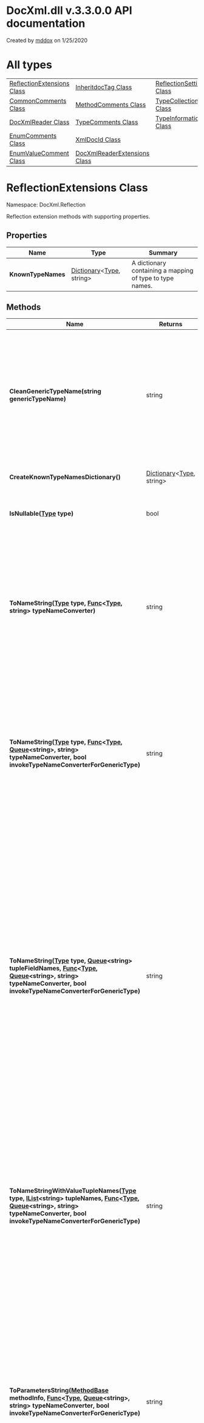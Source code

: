 # DocXml.dll v.3.3.0.0 API documentation

Created by 
[mddox](https://github.com/loxsmoke/mddox) on 1/25/2020

# All types

|   |   |   |
|---|---|---|
| [ReflectionExtensions Class](#reflectionextensions-class) | [InheritdocTag Class](#inheritdoctag-class) | [ReflectionSettings Class](#reflectionsettings-class) |
| [CommonComments Class](#commoncomments-class) | [MethodComments Class](#methodcomments-class) | [TypeCollection Class](#typecollection-class) |
| [DocXmlReader Class](#docxmlreader-class) | [TypeComments Class](#typecomments-class) | [TypeInformation Class](#typeinformation-class) |
| [EnumComments Class](#enumcomments-class) | [XmlDocId Class](#xmldocid-class) |   |
| [EnumValueComment Class](#enumvaluecomment-class) | [DocXmlReaderExtensions Class](#docxmlreaderextensions-class) |   |
# ReflectionExtensions Class

Namespace: DocXml.Reflection

Reflection extension methods with supporting properties.

## Properties

| Name | Type | Summary |
|---|---|---|
| **KnownTypeNames** | [Dictionary](https://docs.microsoft.com/en-us/dotnet/api/system.collections.generic.dictionary-2)\<[Type](https://docs.microsoft.com/en-us/dotnet/api/system.type), string\> | A dictionary containing a mapping of type to type names. |
## Methods

| Name | Returns | Summary |
|---|---|---|
| **CleanGenericTypeName(string genericTypeName)** | string | Remove the parameter count part of the generic type name. <br>For example the generic list type name is List`1.<br>This method leaves only the name part of the type such as List.<br>If specified string does not contain the number of parameters <br>part then the same string is returned. |
| **CreateKnownTypeNamesDictionary()** | [Dictionary](https://docs.microsoft.com/en-us/dotnet/api/system.collections.generic.dictionary-2)\<[Type](https://docs.microsoft.com/en-us/dotnet/api/system.type), string\> | Create a dictionary of standard value types and a string type.  |
| **IsNullable([Type](https://docs.microsoft.com/en-us/dotnet/api/system.type) type)** | bool | Checks if the specified type is a nullable value type. <br>Returns false for object references. |
| **ToNameString([Type](https://docs.microsoft.com/en-us/dotnet/api/system.type) type, [Func](https://docs.microsoft.com/en-us/dotnet/api/system.func-2)\<[Type](https://docs.microsoft.com/en-us/dotnet/api/system.type), string\> typeNameConverter)** | string | Convert type to the proper type name.<br>Optional **typeNameConverter** function can convert type names to strings <br>if type names should be decorated in some way either by converting text to markdown or <br>HTML links or adding some formatting.<br><br>This method returns ValueTuple types without field names.  |
| **ToNameString([Type](https://docs.microsoft.com/en-us/dotnet/api/system.type) type, [Func](https://docs.microsoft.com/en-us/dotnet/api/system.func-3)\<[Type](https://docs.microsoft.com/en-us/dotnet/api/system.type), [Queue](https://docs.microsoft.com/en-us/dotnet/api/system.collections.generic.queue-1)\<string\>, string\> typeNameConverter, bool invokeTypeNameConverterForGenericType)** | string | Convert type to the proper type name.<br>Optional **typeNameConverter** function can convert type names to strings <br>if type names should be decorated in some way either by converting text to markdown or <br>HTML links or adding some formatting.<br><br>This method returns ValueTuple types without field names.  |
| **ToNameString([Type](https://docs.microsoft.com/en-us/dotnet/api/system.type) type, [Queue](https://docs.microsoft.com/en-us/dotnet/api/system.collections.generic.queue-1)\<string\> tupleFieldNames, [Func](https://docs.microsoft.com/en-us/dotnet/api/system.func-3)\<[Type](https://docs.microsoft.com/en-us/dotnet/api/system.type), [Queue](https://docs.microsoft.com/en-us/dotnet/api/system.collections.generic.queue-1)\<string\>, string\> typeNameConverter, bool invokeTypeNameConverterForGenericType)** | string | Convert type to the proper type name.<br>Optional **typeNameConverter** function can convert type names to strings <br>if type names should be decorated in some way either by converting text to markdown or <br>HTML links or adding some formatting.<br><br>This method returns named tuples with field names like this (Type1 field1, Type2 field2).  **tupleFieldNames** parameter<br>must be specified with all tuple field names stored in the same order as they are in compiler-generated TupleElementNames attribute.<br>If you do not know what it is then the better and easier way is to use ToTypeNameString() methods that retrieve field names from attributes. |
| **ToNameStringWithValueTupleNames([Type](https://docs.microsoft.com/en-us/dotnet/api/system.type) type, [IList](https://docs.microsoft.com/en-us/dotnet/api/system.collections.generic.ilist-1)\<string\> tupleNames, [Func](https://docs.microsoft.com/en-us/dotnet/api/system.func-3)\<[Type](https://docs.microsoft.com/en-us/dotnet/api/system.type), [Queue](https://docs.microsoft.com/en-us/dotnet/api/system.collections.generic.queue-1)\<string\>, string\> typeNameConverter, bool invokeTypeNameConverterForGenericType)** | string | Convert type to the string.<br>Optional **typeNameConverter** function can convert type names to strings <br>if type names should be decorated in some way either by converting text to markdown or <br>HTML links or adding some formatting.<br><br>This method returns ValueTuple types with field names like this (Type1 name1, Type2 name2).  |
| **ToParametersString([MethodBase](https://docs.microsoft.com/en-us/dotnet/api/system.reflection.methodbase) methodInfo, [Func](https://docs.microsoft.com/en-us/dotnet/api/system.func-3)\<[Type](https://docs.microsoft.com/en-us/dotnet/api/system.type), [Queue](https://docs.microsoft.com/en-us/dotnet/api/system.collections.generic.queue-1)\<string\>, string\> typeNameConverter, bool invokeTypeNameConverterForGenericType)** | string | Convert method parameters to the string. If method has no parameters then returned string is ()<br>If parameters are present then returned string contains parameter names with their type names.<br>Optional **typeNameConverter** function can convert type names to strings <br>if type names should be decorated in some way either by converting text to markdown or <br>HTML links or adding some formatting.<br><br>This method returns ValueTuple types with field names like this (Type1 name1, Type2 name2).  |
| **ToTypeNameString([ParameterInfo](https://docs.microsoft.com/en-us/dotnet/api/system.reflection.parameterinfo) parameterInfo, [Func](https://docs.microsoft.com/en-us/dotnet/api/system.func-3)\<[Type](https://docs.microsoft.com/en-us/dotnet/api/system.type), [Queue](https://docs.microsoft.com/en-us/dotnet/api/system.collections.generic.queue-1)\<string\>, string\> typeNameConverter, bool invokeTypeNameConverterForGenericType)** | string | Convert method parameter type to the string.<br>Optional **typeNameConverter** function can convert type names to strings <br>if type names should be decorated in some way either by converting text to markdown or <br>HTML links or adding some formatting.<br><br>This method returns ValueTuple types with field names like this (Type1 name1, Type2 name2).  |
| **ToTypeNameString([MethodInfo](https://docs.microsoft.com/en-us/dotnet/api/system.reflection.methodinfo) methodInfo, [Func](https://docs.microsoft.com/en-us/dotnet/api/system.func-3)\<[Type](https://docs.microsoft.com/en-us/dotnet/api/system.type), [Queue](https://docs.microsoft.com/en-us/dotnet/api/system.collections.generic.queue-1)\<string\>, string\> typeNameConverter, bool invokeTypeNameConverterForGenericType)** | string | Convert method return value type to the string.<br>Optional **typeNameConverter** function can convert type names to strings <br>if type names should be decorated in some way either by converting text to markdown or <br>HTML links or adding some formatting.<br><br>This method returns ValueTuple types with field names like this (Type1 name1, Type2 name2).  |
| **ToTypeNameString([PropertyInfo](https://docs.microsoft.com/en-us/dotnet/api/system.reflection.propertyinfo) propertyInfo, [Func](https://docs.microsoft.com/en-us/dotnet/api/system.func-3)\<[Type](https://docs.microsoft.com/en-us/dotnet/api/system.type), [Queue](https://docs.microsoft.com/en-us/dotnet/api/system.collections.generic.queue-1)\<string\>, string\> typeNameConverter, bool invokeTypeNameConverterForGenericType)** | string | Convert property type to the string.<br>Optional **typeNameConverter** function can convert type names to strings <br>if type names should be decorated in some way either by converting text to markdown or <br>HTML links or adding some formatting.<br><br>This method returns ValueTuple types with field names like this (Type1 name1, Type2 name2).  |
| **ToTypeNameString([FieldInfo](https://docs.microsoft.com/en-us/dotnet/api/system.reflection.fieldinfo) fieldInfo, [Func](https://docs.microsoft.com/en-us/dotnet/api/system.func-3)\<[Type](https://docs.microsoft.com/en-us/dotnet/api/system.type), [Queue](https://docs.microsoft.com/en-us/dotnet/api/system.collections.generic.queue-1)\<string\>, string\> typeNameConverter, bool invokeTypeNameConverterForGenericType)** | string | Convert field type to the string.<br>Optional **typeNameConverter** function can convert type names to strings <br>if type names should be decorated in some way either by converting text to markdown or <br>HTML links or adding some formatting.<br><br>This method returns ValueTuple types with field names like this (Type1 name1, Type2 name2).  |
# CommonComments Class

Namespace: LoxSmoke.DocXml

Base class for comments classes

## Properties

| Name | Type | Summary |
|---|---|---|
| **Summary** | string | "summary" comment |
| **Remarks** | string | "remarks" comment |
| **Example** | string | "example" comment |
| **Inheritdoc** | [InheritdocTag](#inheritdoctag-class) | Inheritdoc tag. Null if missing in comments. |
# DocXmlReader Class

Namespace: LoxSmoke.DocXml

Helper class that reads XML documentation generated by C# compiler from code comments. 

## Properties

| Name | Type | Summary |
|---|---|---|
| **UnIndentText** | bool | Default value is true.<br>When it is set to true DocXmlReader removes leading spaces and an empty<br>lines at the end of the comment.<br>By default XML comments are indented for human readability but it adds<br>leading spaces that are not present in source code.<br>For example here is compiler generated XML documentation with '-' <br>showing spaces for readability. <br>----\<summary\><br>----Text<br>----\</summary\><br>With UnIndentText set to true returned summary text is just "Text"<br>With UnIndentText set to false returned summary text contains leading spaces<br>and the trailing empty line "\n----Text\n----"  |
## Constructors

| Name | Summary |
|---|---|
| **DocXmlReader(string fileName, bool unindentText)** | Create reader and use specified XML documentation file |
| **DocXmlReader([XPathDocument](https://docs.microsoft.com/en-us/dotnet/api/system.xml.xpath.xpathdocument) xPathDocument, bool unindentText)** | Create reader for specified xpath document. |
| **DocXmlReader([Func](https://docs.microsoft.com/en-us/dotnet/api/system.func-2)\<[Assembly](https://docs.microsoft.com/en-us/dotnet/api/system.reflection.assembly), string\> assemblyXmlPathFunction, bool unindentText)** | Open XML documentation files based on assemblies of types. Comment file names <br>are generated based on assembly names by replacing assembly location with .xml. |
| **DocXmlReader([IEnumerable](https://docs.microsoft.com/en-us/dotnet/api/system.collections.generic.ienumerable-1)\<[Assembly](https://docs.microsoft.com/en-us/dotnet/api/system.reflection.assembly)\> assemblies, [Func](https://docs.microsoft.com/en-us/dotnet/api/system.func-2)\<[Assembly](https://docs.microsoft.com/en-us/dotnet/api/system.reflection.assembly), string\> assemblyXmlPathFunction, bool unindentText)** | Open XML documentation files based on assemblies of types. Comment file names <br>are generated based on assembly names by replacing assembly location with .xml. |
## Methods

| Name | Returns | Summary |
|---|---|---|
| **GetEnumComments([Type](https://docs.microsoft.com/en-us/dotnet/api/system.type) enumType, bool fillValues)** | [EnumComments](#enumcomments-class) | Get enum type description and comments for enum values. If **fillValues**<br>is false and no comments exist for any value then ValueComments list is empty. |
| **GetMemberComment([MemberInfo](https://docs.microsoft.com/en-us/dotnet/api/system.reflection.memberinfo) memberInfo)** | string | Returns Summary comment for specified class member. |
| **GetMemberComments([MemberInfo](https://docs.microsoft.com/en-us/dotnet/api/system.reflection.memberinfo) memberInfo)** | [CommonComments](#commoncomments-class) | Returns comments for specified class member. |
| **GetMethodComments([MethodBase](https://docs.microsoft.com/en-us/dotnet/api/system.reflection.methodbase) methodInfo)** | [MethodComments](#methodcomments-class) | Returns comments for the method or constructor. Returns empty comments object<br>if comments for method are missing in XML documentation file.<br>Returned comments tags:<br>Summary, Remarks, Parameters (if present), Responses (if present), Returns |
| **GetMethodComments([MethodBase](https://docs.microsoft.com/en-us/dotnet/api/system.reflection.methodbase) methodInfo, bool nullIfNoComment)** | [MethodComments](#methodcomments-class) | Returns comments for the class method. May return null object is comments for method<br>are missing in XML documentation file. <br>Returned comments tags:<br>Summary, Remarks, Parameters (if present), Responses (if present), Returns |
| **GetTypeComments([Type](https://docs.microsoft.com/en-us/dotnet/api/system.type) type)** | [TypeComments](#typecomments-class) | Return Summary comments for specified type.<br>For Delegate types Parameters field may be returned as well. |
# EnumComments Class

Namespace: LoxSmoke.DocXml

Base class: [CommonComments](#commoncomments-class)

Enum type comments

## Properties

| Name | Type | Summary |
|---|---|---|
| **ValueComments** | [List](https://docs.microsoft.com/en-us/dotnet/api/system.collections.generic.list-1)\<[EnumValueComment](#enumvaluecomment-class)\> | "summary" comments of enum values. List contains names, values and <br>comments for each enum value.<br>If none of values have any summary comments then this list may be empty.<br>If at least one value has summary comment then this list contains <br>all enum values with empty comments for values without comments. |
| **Summary** | string | "summary" comment |
| **Remarks** | string | "remarks" comment |
| **Example** | string | "example" comment |
| **Inheritdoc** | [InheritdocTag](#inheritdoctag-class) | Inheritdoc tag. Null if missing in comments. |
# EnumValueComment Class

Namespace: LoxSmoke.DocXml

Base class: [CommonComments](#commoncomments-class)

Comment of one enum value

## Properties

| Name | Type | Summary |
|---|---|---|
| **Name** | string | The name of the enum value |
| **Value** | int | Integer value of the enum |
| **Summary** | string | "summary" comment |
| **Remarks** | string | "remarks" comment |
| **Example** | string | "example" comment |
| **Inheritdoc** | [InheritdocTag](#inheritdoctag-class) | Inheritdoc tag. Null if missing in comments. |
## Methods

| Name | Returns | Summary |
|---|---|---|
| **ToString()** | string | Debugging-friendly text. |
# InheritdocTag Class

Namespace: LoxSmoke.DocXml

Inheritdoc tag with optional cref attribute.

## Properties

| Name | Type | Summary |
|---|---|---|
| **Cref** | string | Cref attribute value. This value is optional. |
# MethodComments Class

Namespace: LoxSmoke.DocXml

Base class: [CommonComments](#commoncomments-class)

Method, operator and constructor comments

## Properties

| Name | Type | Summary |
|---|---|---|
| **Parameters** | [List](https://docs.microsoft.com/en-us/dotnet/api/system.collections.generic.list-1)\<(string Name, string Text)\> | "param" comments of the method. Each item in the list is the tuple<br>where Item1 is the "name" of the parameter in XML file and <br>Item2 is the body of the comment. |
| **Returns** | string | "returns" comment of the method. |
| **Responses** | [List](https://docs.microsoft.com/en-us/dotnet/api/system.collections.generic.list-1)\<(string Code, string Text)\> | "response" comments of the method. The list contains tuples where <br>Item1 is the "code" of the response and<br>Item1 is the body of the comment. |
| **TypeParameters** | [List](https://docs.microsoft.com/en-us/dotnet/api/system.collections.generic.list-1)\<(string Name, string Text)\> | "typeparam" comments of the method. Each item in the list is the tuple<br>where Item1 is the "name" of the parameter in XML file and <br>Item2 is the body of the comment. |
| **Summary** | string | "summary" comment |
| **Remarks** | string | "remarks" comment |
| **Example** | string | "example" comment |
| **Inheritdoc** | [InheritdocTag](#inheritdoctag-class) | Inheritdoc tag. Null if missing in comments. |
# TypeComments Class

Namespace: LoxSmoke.DocXml

Base class: [CommonComments](#commoncomments-class)

Class, Struct or  delegate comments

## Properties

| Name | Type | Summary |
|---|---|---|
| **Parameters** | [List](https://docs.microsoft.com/en-us/dotnet/api/system.collections.generic.list-1)\<(string Name, string Text)\> | This list contains descriptions of delegate type parameters. <br>For non-delegate types this list is empty.<br>For delegate types this list contains tuples where <br>Item1 is the "param" item "name" attribute and<br>Item2 is the body of the comment |
| **Summary** | string | "summary" comment |
| **Remarks** | string | "remarks" comment |
| **Example** | string | "example" comment |
| **Inheritdoc** | [InheritdocTag](#inheritdoctag-class) | Inheritdoc tag. Null if missing in comments. |
# XmlDocId Class

Namespace: LoxSmoke.DocXml

Class that constructs IDs for XML documentation comments.
IDs uniquely identify comments in the XML documentation file.

## Methods

| Name | Returns | Summary |
|---|---|---|
| **EnumValueId([Type](https://docs.microsoft.com/en-us/dotnet/api/system.type) enumType, string enumName)** | string | Get XML Id of specified value of the enum type.  |
| **EventId([MemberInfo](https://docs.microsoft.com/en-us/dotnet/api/system.reflection.memberinfo) eventInfo)** | string | Get XML Id of event field |
| **FieldId([MemberInfo](https://docs.microsoft.com/en-us/dotnet/api/system.reflection.memberinfo) fieldInfo)** | string | Get XML Id of field |
| **MemberId([MemberInfo](https://docs.microsoft.com/en-us/dotnet/api/system.reflection.memberinfo) memberInfo)** | string | Get XML Id of any member of the type.  |
| **MethodId([MethodBase](https://docs.microsoft.com/en-us/dotnet/api/system.reflection.methodbase) methodInfo)** | string | Get XML Id of a class method |
| **PropertyId([MemberInfo](https://docs.microsoft.com/en-us/dotnet/api/system.reflection.memberinfo) propertyInfo)** | string | Get XML Id of property |
| **TypeId([Type](https://docs.microsoft.com/en-us/dotnet/api/system.type) type)** | string | Get XML Id of the type definition. |
## Fields

| Name | Type | Summary |
|---|---|---|
| **MemberPrefix** | char | Type member XML ID prefix. |
| **FieldPrefix** | char | Field name XML ID prefix. |
| **PropertyPrefix** | char | Property name XML ID prefix. |
| **EventPrefix** | char | Event XML ID prefix. |
| **TypePrefix** | char | Type name XML ID prefix. |
| **ConstructorNameID** | string | Part of the constructor XML tag in XML document. |
# DocXmlReaderExtensions Class

Namespace: LoxSmoke.DocXml.Reflection

DocXmlReader extension methods to retrieve type properties, methods, and fields
using reflection information.

## Methods

| Name | Returns | Summary |
|---|---|---|
| **Comments([DocXmlReader](#docxmlreader-class) reader, [IEnumerable](https://docs.microsoft.com/en-us/dotnet/api/system.collections.generic.ienumerable-1)\<[PropertyInfo](https://docs.microsoft.com/en-us/dotnet/api/system.reflection.propertyinfo)\> propInfos)** | [IEnumerable](https://docs.microsoft.com/en-us/dotnet/api/system.collections.generic.ienumerable-1)\<([PropertyInfo](https://docs.microsoft.com/en-us/dotnet/api/system.reflection.propertyinfo) Info, [CommonComments](#commoncomments-class) Comments)\> | Get comments for the collection of properties. |
| **Comments([DocXmlReader](#docxmlreader-class) reader, [IEnumerable](https://docs.microsoft.com/en-us/dotnet/api/system.collections.generic.ienumerable-1)\<[MethodBase](https://docs.microsoft.com/en-us/dotnet/api/system.reflection.methodbase)\> methodInfos)** | [IEnumerable](https://docs.microsoft.com/en-us/dotnet/api/system.collections.generic.ienumerable-1)\<([MethodBase](https://docs.microsoft.com/en-us/dotnet/api/system.reflection.methodbase) Info, [MethodComments](#methodcomments-class) Comments)\> | Get comments for the collection of methods. |
| **Comments([DocXmlReader](#docxmlreader-class) reader, [IEnumerable](https://docs.microsoft.com/en-us/dotnet/api/system.collections.generic.ienumerable-1)\<[FieldInfo](https://docs.microsoft.com/en-us/dotnet/api/system.reflection.fieldinfo)\> fieldInfos)** | [IEnumerable](https://docs.microsoft.com/en-us/dotnet/api/system.collections.generic.ienumerable-1)\<([FieldInfo](https://docs.microsoft.com/en-us/dotnet/api/system.reflection.fieldinfo) Info, [CommonComments](#commoncomments-class) Comments)\> | Get comments for the collection of fields. |
# ReflectionSettings Class

Namespace: LoxSmoke.DocXml.Reflection

Settings used by TypeCollection to retrieve reflection info.

## Properties

| Name | Type | Summary |
|---|---|---|
| **Default** | [ReflectionSettings](#reflectionsettings-class) | Default reflection settings. |
| **PropertyFlags** | BindingFlags | Binding flags to use when retrieving properties of the type. |
| **MethodFlags** | BindingFlags | Binding flags to use when retrieving methods of the type. |
| **FieldFlags** | BindingFlags | Binding flags to use when retrieving fields of the type. |
| **NestedTypeFlags** | BindingFlags | Binding flags to use when retrieving nested types of the type. |
| **AssemblyFilter** | [Func](https://docs.microsoft.com/en-us/dotnet/api/system.func-2)\<[Assembly](https://docs.microsoft.com/en-us/dotnet/api/system.reflection.assembly), bool\> | Function that checks if specified types of assembly should be added to the set of the <br>referenced types.<br>Return true if referenced types of the assembly should be examined.<br>Return false if assembly types should be ignored.<br>Default implementation checks if documentation XML file exists for the assembly and if<br>it does then returns true. |
| **TypeFilter** | [Func](https://docs.microsoft.com/en-us/dotnet/api/system.func-2)\<[Type](https://docs.microsoft.com/en-us/dotnet/api/system.type), bool\> | Checks if specified type should be added to the set of referenced types.<br>Return true if type and types referenced by it should be examined.<br>Function should return false if type should be ignored.<br>Default implementation returns true for all types. |
| **PropertyFilter** | [Func](https://docs.microsoft.com/en-us/dotnet/api/system.func-2)\<[PropertyInfo](https://docs.microsoft.com/en-us/dotnet/api/system.reflection.propertyinfo), bool\> | Checks if specified property should be added to the list of properties and the<br>set of referenced types.<br>Return true if property and types referenced by it should be examined.<br>Function should return false if property should be ignored.<br>Default implementation returns true for all properties. |
| **MethodFilter** | [Func](https://docs.microsoft.com/en-us/dotnet/api/system.func-2)\<[MethodBase](https://docs.microsoft.com/en-us/dotnet/api/system.reflection.methodbase), bool\> | Checks if specified method should be added to the list of methods and the<br>set of referenced types.<br>Return true if the method and types referenced by it should be examined.<br>Function should return false if method should be ignored.<br>Default implementation returns true for all methods. |
| **FieldFilter** | [Func](https://docs.microsoft.com/en-us/dotnet/api/system.func-2)\<[FieldInfo](https://docs.microsoft.com/en-us/dotnet/api/system.reflection.fieldinfo), bool\> | Checks if specified field should be added to the list of fields and the<br>set of referenced types.<br>Return true if field and types referenced by it should be examined.<br>Function should return false if field should be ignored.<br>Default implementation returns true for all fields. |
# TypeCollection Class

Namespace: LoxSmoke.DocXml.Reflection

Collection of type information objects.

## Properties

| Name | Type | Summary |
|---|---|---|
| **Settings** | [ReflectionSettings](#reflectionsettings-class) | Reflection settings that should be used when looking for referenced types. |
| **ReferencedTypes** | [Dictionary](https://docs.microsoft.com/en-us/dotnet/api/system.collections.generic.dictionary-2)\<[Type](https://docs.microsoft.com/en-us/dotnet/api/system.type), [TypeInformation](#typeinformation-class)\> | All referenced types. |
| **VisitedPropTypes** | [HashSet](https://docs.microsoft.com/en-us/dotnet/api/system.collections.generic.hashset-1)\<[Type](https://docs.microsoft.com/en-us/dotnet/api/system.type)\> | Types that had their data and functions examined. |
| **PendingPropTypes** | [Queue](https://docs.microsoft.com/en-us/dotnet/api/system.collections.generic.queue-1)\<[Type](https://docs.microsoft.com/en-us/dotnet/api/system.type)\> | Types that need to have their properties, methods and fields examined. |
| **CheckAssemblies** | [Dictionary](https://docs.microsoft.com/en-us/dotnet/api/system.collections.generic.dictionary-2)\<[Assembly](https://docs.microsoft.com/en-us/dotnet/api/system.reflection.assembly), bool\> | Cached information from ExamineAssemblies call.<br>Contains the set of assemblies that should be checked or ignored. |
| **IgnoreTypes** | [HashSet](https://docs.microsoft.com/en-us/dotnet/api/system.collections.generic.hashset-1)\<[Type](https://docs.microsoft.com/en-us/dotnet/api/system.type)\> | Cached information from the ExamineTypes call.<br>Contains the set of types that should be ignored. |
## Methods

| Name | Returns | Summary |
|---|---|---|
| **ForReferencedTypes([Type](https://docs.microsoft.com/en-us/dotnet/api/system.type) type, [ReflectionSettings](#reflectionsettings-class) settings)** | [TypeCollection](#typecollection-class) | Get all types referenced by the specified type.<br>Reflection information for the specified type is also returned. |
| **ForReferencedTypes([Assembly](https://docs.microsoft.com/en-us/dotnet/api/system.reflection.assembly) assembly, [ReflectionSettings](#reflectionsettings-class) settings)** | [TypeCollection](#typecollection-class) | Get all types referenced by the types from specified assembly. |
| **ForReferencedTypes([IEnumerable](https://docs.microsoft.com/en-us/dotnet/api/system.collections.generic.ienumerable-1)\<[Assembly](https://docs.microsoft.com/en-us/dotnet/api/system.reflection.assembly)\> assemblies, [ReflectionSettings](#reflectionsettings-class) settings)** | [TypeCollection](#typecollection-class) | Get all types referenced by the types from the list of assemblies. |
| **GetReferencedTypes([Type](https://docs.microsoft.com/en-us/dotnet/api/system.type) type, [ReflectionSettings](#reflectionsettings-class) settings)** | void | Get all types referenced by the specified type.<br>Reflection information for the specified type is also returned. |
| **GetReferencedTypes([Assembly](https://docs.microsoft.com/en-us/dotnet/api/system.reflection.assembly) assembly, [ReflectionSettings](#reflectionsettings-class) settings)** | void | Get all types referenced by the types from specified assembly. |
| **GetReferencedTypes([IEnumerable](https://docs.microsoft.com/en-us/dotnet/api/system.collections.generic.ienumerable-1)\<[Assembly](https://docs.microsoft.com/en-us/dotnet/api/system.reflection.assembly)\> assemblies, [ReflectionSettings](#reflectionsettings-class) settings)** | void | Get all types referenced by the types from specified assemblies.<br>Reflection information for the specified type is also returned. |
| **UnwrapType([Type](https://docs.microsoft.com/en-us/dotnet/api/system.type) parentType, [Type](https://docs.microsoft.com/en-us/dotnet/api/system.type) type)** | void | Recursively "unwrap" the generic type or array. If type is not generic and not an array<br>then do nothing. |
# TypeInformation Class

Namespace: LoxSmoke.DocXml.Reflection

Reflection information for the class, its methods, properties and fields. 

## Properties

| Name | Type | Summary |
|---|---|---|
| **Type** | [Type](https://docs.microsoft.com/en-us/dotnet/api/system.type) | The type that this class describes |
| **ReferencesIn** | [HashSet](https://docs.microsoft.com/en-us/dotnet/api/system.collections.generic.hashset-1)\<[Type](https://docs.microsoft.com/en-us/dotnet/api/system.type)\> | Other types referencing this type. |
| **ReferencesOut** | [HashSet](https://docs.microsoft.com/en-us/dotnet/api/system.collections.generic.hashset-1)\<[Type](https://docs.microsoft.com/en-us/dotnet/api/system.type)\> | Other types referenced by this type. |
| **Properties** | [List](https://docs.microsoft.com/en-us/dotnet/api/system.collections.generic.list-1)\<[PropertyInfo](https://docs.microsoft.com/en-us/dotnet/api/system.reflection.propertyinfo)\> | The list of property inforation of the class. |
| **Methods** | [List](https://docs.microsoft.com/en-us/dotnet/api/system.collections.generic.list-1)\<[MethodBase](https://docs.microsoft.com/en-us/dotnet/api/system.reflection.methodbase)\> | The list of method inforation of the class. |
| **Fields** | [List](https://docs.microsoft.com/en-us/dotnet/api/system.collections.generic.list-1)\<[FieldInfo](https://docs.microsoft.com/en-us/dotnet/api/system.reflection.fieldinfo)\> | The list of field inforation of the class. |
